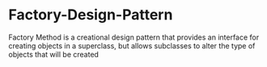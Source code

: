 # Factory-Design-Pattern
Factory Method is a creational design pattern that provides an interface for creating objects in a superclass, but allows subclasses to alter the type of objects that will be created
